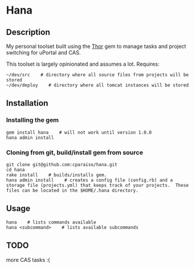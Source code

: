 # Hana

## Description
My personal toolset built using the [Thor](https://github.com/wycats/thor) gem to manage tasks and project switching for uPortal and CAS.

This toolset is largely opinionated and assumes a lot.  Requires:

    ~/dev/src    # directory where all source files from projects will be stored
    ~/dev/deploy    # directory where all tomcat instances will be stored

## Installation
### Installing the gem
    gem install hana    # will not work until version 1.0.0
    hana admin install
### Cloning from git, build/install gem from source
    git clone git@github.com:cparaiso/hana.git
    cd hana
    rake install    # builds/installs gem.
    hana admin install    # creates a config file (config.rb) and a storage file (projects.yml) that keeps track of your projects.  These files can be located in the $HOME/.hana directory.

## Usage
    hana    # lists commands available
    hana <subcommand>    # lists available subcommands
## TODO
more CAS tasks :(